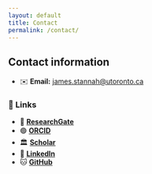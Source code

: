 ```yaml
---
layout: default
title: Contact
permalink: /contact/
---
```


## Contact information

- ✉️ **Email:** [james.stannah@utoronto.ca](mailto:james.stannah@utoronto.ca)  

### 🔗 Links

- 📖 [**ResearchGate**](https://www.researchgate.net/profile/James-Stannah?ev=hdr_xprf)
- 🟢 [**ORCID**](https://orcid.org/0000-0003-2652-872X)
- 🏛️ [**Scholar**](https://scholar.google.com/citations?user=xfPQOZYAAAAJ&hl=en)
- 🔗 [**LinkedIn**](https://www.linkedin.com/in/james-stannah)  
- 🐱 [**GitHub**](https://github.com/jamesstannah)